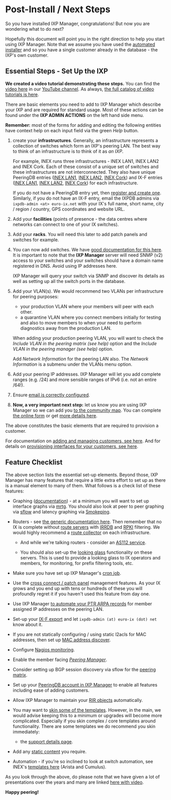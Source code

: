 # Post-Install / Next Steps

So you have installed IXP Manager, congratulations! But now you are wondering what to do next?

Hopefully this document will point you in the right direction to help you start using IXP Manager. Note that we assume you have used the [automated installer](automated-script.md) and so you have a single customer already in the database - the IXP's own customer.

## Essential Steps - Set Up the IXP

**We created a video tutorial demonstrating these steps.** You can find the [video here](https://www.youtube.com/watch?v=Cuox538kFZs) in our [YouTube channel](https://www.youtube.com/channel/UCeW2fmMTBtE4fnlmg-2-evA). As always, [the full catalog of video tutorials is here](https://www.ixpmanager.org/support/tutorials).


There are basic elements you need to add to IXP Manager which describe your IXP and are required for standard usage. Most of these actions can be found under the **IXP ADMIN ACTIONS** on the left hand side menu.

**Remember:** most of the forms for adding and editing the following entities have context help on each input field via the green *Help* button.

1. create your **infrastructures**. Generally, an infrastructure represents a collection of switches which form an IXP's peering LAN. The best way to think of an infrastructure is to think of it as *an IXP*.

    For example, INEX runs three infrastructures - INEX LAN1, INEX LAN2 and INEX Cork. Each of these consist of a unique set of switches and these infrastructures are not interconnected. They also have unique PeeringDB entries ([INEX LAN1](https://www.peeringdb.com/api/ix/48), [INEX LAN2](https://www.peeringdb.com/api/ix/387), [INEX Cork](https://www.peeringdb.com/api/ix/1262)) and IX-F entries ([INEX LAN1](https://db.ix-f.net/api/ixp/20), [INEX LAN2](https://db.ix-f.net/api/ixp/645), [INEX Cork](https://db.ix-f.net/api/ixp/646)) for each infrastructure.

    If you do not have a PeeringDB entry yet, then [register and create one](https://www.peeringdb.com/). Similarly, if you do not have an IX-F entry, email the IXPDB admins via `ixpdb-admin <at> euro-ix.net` with your IX's full name, short name, city / region / country, GPS coordinates and website URL.

2. Add your **facilities** (points of presence - the data centres where networks can connect to one of your IX switches).

3. Add your **racks**. You will need this later to add patch panels and switches for example.

4. You can now add switches. We have [good documentation for this here](https://docs.ixpmanager.org/usage/switches/). It is important to note that the **IXP Manager** server will need SNMP (v2) access to your switches and your switches should have a domain name registered in DNS. Avoid using IP addresses here.

    IXP Manager will query your switch via SNMP and discover its details as well as setting up all the switch ports in the database.

5. Add your VLAN(s). We would recommend two VLANs per infrastructure for peering purposes:

    * your production VLAN where your members will peer with each other.
    * a quarantine VLAN where you connect members initially for testing and also to move members to when your need to perform diagnostics away from the production LAN.

    When adding your production peering VLAN, you will want to check the *Include VLAN in the peering matrix (see help)* option and the *Include VLAN in the peering manager (see help)* option.

    Add *Network Information* for the peering LAN also. The *Network Information* is a submenu under the VLANs menu option.

6. Add your peering IP addresses. IXP Manager will let you add complete ranges (e.g. /24) and more sensible ranges of IPv6 (i.e. not an entire /64!).

7. Ensure [email is correctly configured](../usage/email.md).

8. **Now, a very important next step:** let us know you are using IXP Manager so we can add you [to the community map](https://www.ixpmanager.org/community/world-map). You can complete [the online form](https://www.ixpmanager.org/community/users/submit) or get [more details here](register.md).


The above constitutes the basic elements that are required to provision a customer.

For documentation on [adding and managing customers, see here](https://docs.ixpmanager.org/usage/customers/). And for details on [provisioning interfaces for your customers, see here](https://docs.ixpmanager.org/usage/interfaces/).


## Feature Checklist

The above section lists the essential set-up elements. Beyond those, IXP Manager has many features that require a little extra effort to set up as there is a manual element to many of them. What follows is a check list of these features:

* Graphing ([documentation](https://docs.ixpmanager.org/grapher/introduction/)) - at a minimum you will want to set up interface graphs via [mrtg](https://docs.ixpmanager.org/grapher/mrtg/). You should also look at peer to peer graphing via [sflow](https://docs.ixpmanager.org/grapher/sflow/) and latency graphing via [Smokeping](https://docs.ixpmanager.org/grapher/smokeping/).

* Routers - see [the generic documentation here](https://docs.ixpmanager.org/features/routers/). Then remember that no IX is complete without [route servers](https://docs.ixpmanager.org/features/route-servers/) with [IRRDB](https://docs.ixpmanager.org/features/irrdb/) and [RPKI](https://docs.ixpmanager.org/features/rpki/) filtering. We would highly recommend a [route collector](https://docs.ixpmanager.org/features/route-collectors/) on each infrastructure.

   * And while we're talking routers - consider an [AS112 service](https://docs.ixpmanager.org/features/as112/).

   * You should also set-up the [looking glass](https://docs.ixpmanager.org/features/looking-glass/) functionality on these servers. This is used to provide a looking glass to IX operators and members, for monitoring, for prefix filtering tools, etc.

* Make sure you have set up IXP Manager's [cron job](https://docs.ixpmanager.org/features/cronjobs/).

* Use the [cross connect / patch panel](https://docs.ixpmanager.org/features/patch-panels/) management features. As your IX grows and you end up with tens or hundreds of these you will profoundly regret it if you haven't used this feature from day one.

* Use IXP Manager [to automate your PTR ARPA records](https://docs.ixpmanager.org/features/dns-arpa/) for member assigned IP addresses on the peering LAN.

* Set-up your [IX-F export](https://docs.ixpmanager.org/features/ixf-export/) and let `ixpdb-admin (at) euro-ix (dot) net` know about it.

* If you are not statically configuring / using static l2acls for MAC addresses, then set up [MAC address discover](https://docs.ixpmanager.org/features/layer2-addresses/).

* Configure [Nagios monitoring](https://docs.ixpmanager.org/features/nagios/).

* Enable the member facing [*Peering Manager*](https://docs.ixpmanager.org/features/peering-manager/).

* Consider setting up BGP session discovery via sflow for the [peering matrix](https://docs.ixpmanager.org/features/peering-matrix/).

* Set up your [PeeringDB account in IXP Manager](https://docs.ixpmanager.org/features/peeringdb/) to enable all features including ease of adding customers.

* Allow IXP Manager to maintain your [RIR objects](https://docs.ixpmanager.org/features/rir-objects/) automatically.

* You may want to [skin some of the templates](https://docs.ixpmanager.org/features/skinning/). However, in the main, we would advise keeping this to a minimum or upgrades will become more complicated. Especially if you skin complex / core templates around functionality. There are some templates we do recommend you skin immediately:

   * the [support details page](https://github.com/inex/IXP-Manager/blob/main/resources/views/content/0/support.foil.php).

* Add any [static content](https://docs.ixpmanager.org/features/static-content/) you require.

* Automation - if you're so inclined to look at switch automation, see INEX's [templates here](https://github.com/inex/ixp-manager-provisioning) (Arista and Cumulus).


As you look through the above, do please note that we have given a lot of presentations over the years and many are linked [here with video](https://www.ixpmanager.org/presentations).


**Happy peering!**
